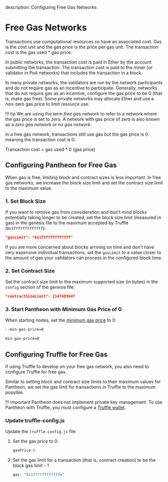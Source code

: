 description: Configuring Free Gas Networks 
<!--- END of page meta data -->

# Free Gas Networks 

Transactions use computational resources so have an associated cost. Gas is the cost unit and the gas 
price is the price per gas unit. The transaction cost is the gas used * gas price. 

In public networks, the transaction cost is paid in Ether by the account submitting the transaction.
The transaction cost is paid to the miner (or validator in PoA networks) that includes the transaction in a block.  

In many private networks, the validators are run by the network participants and do not require gas as an 
incentive to participate.  Generally, networks that do not require gas as an incentive, configure the gas price to be 0 (that is, make gas free). 
Some private networks may allocate Ether and use a non-zero gas price to limit resource use.  

!!! tip
    We are using the term _free gas network_ to refer to a network where the gas price is set to zero. 
    A network with gas price of zero is also known as a _zero gas network_ or _no gas network_. 

In a free gas network, transactions still use gas but the gas price is 0 meaning the transaction cost is 0:

Transaction cost = gas used * 0 (gas price)    

## Configuring Pantheon for Free Gas 

When gas is free, limiting block and contract sizes is less important. In free gas networks, we increase the 
block size limit and set the contract size limit to the maximum value.   

### 1. Set Block Size 

If you want to remove gas from consideration and don't mind blocks potentially taking longer 
to be created, set the block size limit (measured in gas) in the genesis file to the maximum accepted by Truffle (`0x1fffffffffffff`): 

```json
"gasLimit": "0x1fffffffffffff"
```

If you are more concerned about blocks arriving on time and don't have very expensive individual transactions, set the 
`gasLimit` to a value closer to the amount of gas your validators can process in the configured block time.

### 2. Set Contract Size 

Set the contract size limit to the maximum supported size (in bytes) in the `config` section of the genesis file:

```json
"contractSizeLimit": 2147483647
```

### 3. Start Pantheon with Minimum Gas Price of 0 

When starting nodes, set the [minimum gas price](../../Reference/Pantheon-CLI/Pantheon-CLI-Syntax.md#min-gas-price) to 0: 

```bash tab="Command Line"
--min-gas-price=0
```

```bash tab="Configuration File"
min-gas-price=0
```

## Configuring Truffle for Free Gas 

If using Truffle to develop on your free gas network, you also need to configure Truffle for free gas.

Similar to setting block and contract size limits to their maximum values for Pantheon, we set the 
gas limit for transactions in Truffle to the maximum possible. 

!!! important
    Pantheon does not implement private key management. To use Pantheon with Truffle, you must configure 
    a [Truffle wallet](../Develop-on-Pantheon/Truffle.md).


### Update truffle-config.js

Update the `truffle-config.js` file: 

1. Set the gas price to 0: 

    ```js
    gasPrice:0
    ```

1. Set the gas limit for a transaction (that is, contract creation) to be the block gas limit - 1

    ```js
    gas: "0x1ffffffffffffe"
    ``` 
